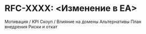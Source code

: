 # RFC-XXXX: <Изменение в EA>
Мотивация / KPI
Скоуп / Влияние на домены
Альтернативы
План внедрения
Риски и откат

